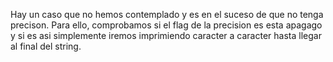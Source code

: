 Hay un caso que no hemos contemplado y es en el suceso de que no tenga precison. Para ello, comprobamos si el flag de la precision es esta apagago y si es asi simplemente iremos imprimiendo caracter a caracter hasta llegar al final del string.

